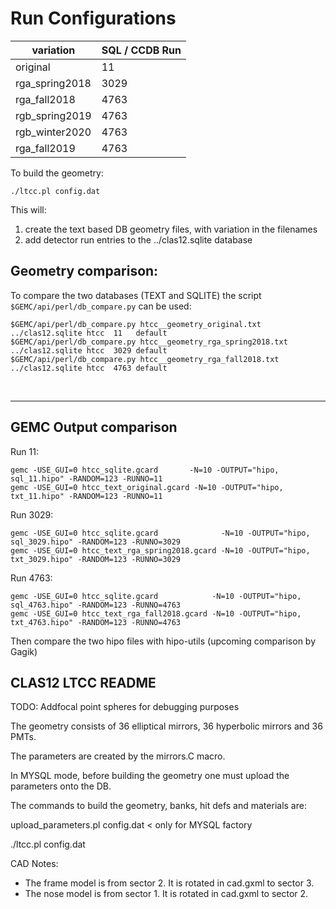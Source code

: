 # Run Configurations

| variation      | SQL / CCDB Run | 
|----------------|----------------|
| original       | 11             | 
| rga_spring2018 | 3029           | 
| rga_fall2018   | 4763           | 
| rgb_spring2019 | 4763           | 
| rgb_winter2020 | 4763           | 
| rga_fall2019   | 4763           | 

To build the geometry:

````./ltcc.pl config.dat````

This will:

1. create the text based DB geometry files, with variation in the filenames
2. add detector run entries to the ../clas12.sqlite database

## Geometry comparison:

To compare the two databases (TEXT and SQLITE) the script ` $GEMC/api/perl/db_compare.py` can be used:

````
$GEMC/api/perl/db_compare.py htcc__geometry_original.txt       ../clas12.sqlite htcc  11   default
$GEMC/api/perl/db_compare.py htcc__geometry_rga_spring2018.txt ../clas12.sqlite htcc  3029 default
$GEMC/api/perl/db_compare.py htcc__geometry_rga_fall2018.txt   ../clas12.sqlite htcc  4763 default
````

<br/>

---

## GEMC Output comparison

Run 11:

```
gemc -USE_GUI=0 htcc_sqlite.gcard       -N=10 -OUTPUT="hipo, sql_11.hipo" -RANDOM=123 -RUNNO=11  
gemc -USE_GUI=0 htcc_text_original.gcard -N=10 -OUTPUT="hipo, txt_11.hipo" -RANDOM=123 -RUNNO=11  
```

Run 3029:

```
gemc -USE_GUI=0 htcc_sqlite.gcard              -N=10 -OUTPUT="hipo, sql_3029.hipo" -RANDOM=123 -RUNNO=3029
gemc -USE_GUI=0 htcc_text_rga_spring2018.gcard -N=10 -OUTPUT="hipo, txt_3029.hipo" -RANDOM=123 -RUNNO=3029
```

Run 4763:

```
gemc -USE_GUI=0 htcc_sqlite.gcard            -N=10 -OUTPUT="hipo, sql_4763.hipo" -RANDOM=123 -RUNNO=4763
gemc -USE_GUI=0 htcc_text_rga_fall2018.gcard -N=10 -OUTPUT="hipo, txt_4763.hipo" -RANDOM=123 -RUNNO=4763
```

Then compare the two hipo files with hipo-utils (upcoming comparison by Gagik)



CLAS12 LTCC README
------------------


TODO: Addfocal point spheres for debugging purposes

The geometry consists of 36 elliptical mirrors, 36 hyperbolic mirrors
and 36 PMTs.

The parameters are created by the mirrors.C macro.

In MYSQL mode, before building the geometry one must
upload the parameters onto the DB.

The commands to build the geometry, banks, hit defs
and materials are:

upload_parameters.pl config.dat   < only for MYSQL factory

./ltcc.pl config.dat

CAD Notes:

- The frame model is from sector 2. It is rotated in cad.gxml to sector 3.
- The nose model is from sector 1. It is rotated in cad.gxml to sector 2.
